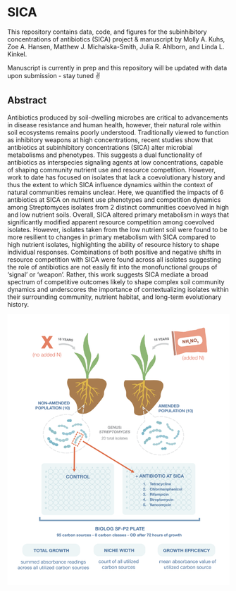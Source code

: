 # SICA
This repository contains data, code, and figures for the subinhibitory concentrations of antibiotics (SICA) project & manuscript by Molly A. Kuhs, Zoe A. Hansen, Matthew J. Michalska-Smith, Julia R. Ahlborn, and Linda L. Kinkel. 

Manuscript is currently in prep and this repository will be updated with data upon submission - stay tuned ✌️


## Abstract 
Antibiotics produced by soil-dwelling microbes are critical to advancements in disease resistance and human health, however, their natural role within soil ecosystems remains poorly understood. Traditionally viewed to function as inhibitory weapons at high concentrations, recent studies show that antibiotics at subinhibitory concentrations (SICA) alter microbial metabolisms and phenotypes. This suggests a dual functionality of antibiotics as interspecies signaling agents at low concentrations, capable of shaping community nutrient use and resource competition. However, work to date has focused on isolates that lack a coevolutionary history and thus the extent to which SICA influence dynamics within the context of natural communities remains unclear. Here, we quantified the impacts of 6 antibiotics at SICA on nutrient use phenotypes and competition dynamics among Streptomyces isolates from 2 distinct communities coevolved in high and low nutrient soils. Overall, SICA altered primary metabolism in ways that significantly modified apparent resource competition among coevolved isolates. However, isolates taken from the low nutrient soil were found to be more resilient to changes in primary metabolism with SICA compared to high nutrient isolates, highlighting the ability of resource history to shape individual responses. Combinations of both positive and negative shifts in resource competition with SICA were found across all isolates suggesting the role of antibiotics are not easily fit into the monofunctional groups of ‘signal’ or ‘weapon’. Rather, this work suggests SICA mediate a broad spectrum of competitive outcomes likely to shape complex soil community dynamics and underscores the importance of contextualizing isolates within their surrounding community, nutrient habitat, and long-term evolutionary history.

![Model](https://github.com/makuhs/SICA/blob/main/figures/methods/methods_diagram.png) 

